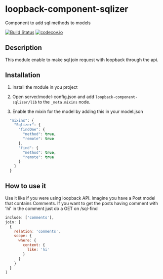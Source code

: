 # loopback-component-sqlizer
Component to add sql methods to models

[![Build Status](https://travis-ci.org/jdrouet/loopback-component-sqlizer.svg)](https://travis-ci.org/jdrouet/loopback-component-sqlizer)
[![codecov.io](https://codecov.io/github/jdrouet/loopback-component-sqlizer/coverage.svg?branch=master)](https://codecov.io/github/jdrouet/loopback-component-sqlizer?branch=master)

## Description

This module enable to make sql join request with loopback through the api.

## Installation

1) Install the module in you project

2) Open server/model-config.json and add `loopback-component-sqlizer/lib` to the `_meta.mixins` node.

3) Enable the mixin for the model by adding this in your model.json

```javascript
  "mixins": {
    "Sqlizer": {
      "findOne": {
        "method": true,
        "remote": true
      },
      "find": {
        "method": true,
        "remote": true
      }
    }
  }
```

## How to use it

Use it like if you were using loopback API.
Imagine you have a Post model that contains Comments. 
If you want to get the posts having comment with 'hi' in the comment just do a GET on /sql-find
```javascript
include: ['comments'],
join: [
  {
    relation: 'comments',
    scope: {
      where: {
        content: {
          like: 'hi'
        }
      }
    }
  }
]
```
